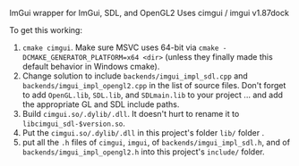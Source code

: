 ImGui wrapper for ImGui, SDL, and OpenGL2 
Uses cimgui / imgui v1.87dock

To get this working:

1) `cmake cimgui`.  Make sure MSVC uses 64-bit via `cmake -DCMAKE_GENERATOR_PLATFORM=x64 <dir>` (unless they finally made this default behavior in Windows cmake).
2) Change solution to include `backends/imgui_impl_sdl.cpp` and `backends/imgui_impl_opengl2.cpp` in the list of source files.
	Don't forget to add `OpenGL.lib`, `SDL.lib`, and `SDLmain.lib` to your project ... and add the appropriate GL and SDL include paths.
3) Build `cimgui.so/.dylib/.dll`.  It doesn't hurt to rename it to `libcimgui_sdl-$version.so`.
4) Put the `cimgui.so/.dylib/.dll` in this project's folder `lib/` folder .
5) put all the `.h` files of `cimgui`, `imgui`, of `backends/imgui_impl_sdl.h`, and of `backends/imgui_impl_opengl2.h` into this project's `include/` folder.
